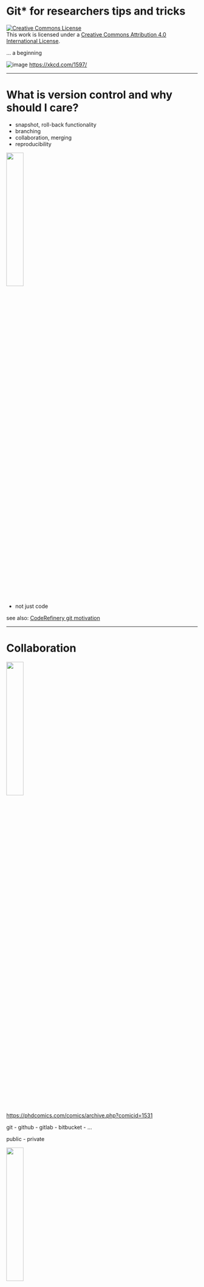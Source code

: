 # Git* for researchers tips and tricks

<a rel="license" href="http://creativecommons.org/licenses/by/4.0/"><img alt="Creative Commons License" style="border-width:0" src="https://i.creativecommons.org/l/by/4.0/88x31.png" /></a><br />This work is licensed under a <a rel="license" href="http://creativecommons.org/licenses/by/4.0/">Creative Commons Attribution 4.0 International License</a>.

... a beginning

![image](https://user-images.githubusercontent.com/32324155/233045375-67648e11-44fc-46f8-bd28-e3b4affe9344.png)
https://xkcd.com/1597/

---

# What is version control and why should I care?

* snapshot, roll-back functionality
* branching
* collaboration, merging
* reproducibility

<img src="https://user-images.githubusercontent.com/32324155/233046924-ac11b227-ba4f-4814-9181-29ad5469b099.png" width="30%" />


* not just code

see also: [CodeRefinery git motivation](https://coderefinery.github.io/git-intro/motivation/)

---

# Collaboration

<img src="https://user-images.githubusercontent.com/32324155/233045262-cf3a2b1d-affe-44e8-aed9-a8a4774fdf80.png" width="30%" />

https://phdcomics.com/comics/archive.php?comicid=1531 

git - github - gitlab - bitbucket - ...

public - private

<img src="https://user-images.githubusercontent.com/32324155/233041841-6b789e7c-d9cc-4b5e-8135-6c5f382f94f6.png" width="30%" />

`git config --global user.name My Name`

`git config --global user.email y.name@org.fi`

---

# Github suggestions (+-)

-> Collaborating and discussion via pull requests.
-> Suggest in code

Demo time!

---

# This is not a crash course

Check out these awesome materials:

[Coderefinery self-learning material ](https://coderefinery.github.io/git-intro/)

[Coderefinery collabrorative git](https://coderefinery.github.io/git-collaborative/)

[Atlassian tutorials](https://www.atlassian.com/git/tutorials)

[Learn git branching](https://learngitbranching.js.org/)

[Aalto SciComp "git the way you need it"](https://aaltoscicomp.github.io/cheatsheets/git-the-way-you-need-it-cheatsheet.pdf)

Join a community of learners and people happy to help: https://coderefinery.zulipchat.com/ 

---

# Extensions and GUIs

[Github desktop](https://desktop.github.com/)

[VSCode](https://code.visualstudio.com/docs/sourcecontrol/overview) and other IDEs

Jupyter [git](https://github.com/jupyterlab/jupyterlab-git) and [gitplus](https://github.com/ReviewNB/jupyterlab-gitplus), [nbdime](https://github.com/jupyter/nbdime) for notebooks diff and merge , RStudio (eg Tools -> Version control)

---


# collaborative manuscript writing with version control
[Typst for markdown](https://typst.app/)

[Overleaf for LateX](https://www.overleaf.com/)

---

# Why use remote git repository rather than copying files between several own computers/HPC/cloud manually

git takes the guesswork out of it by having commits/branches/tags to pointing to exactly the same things. Git also reduces clutter by getting rid of project_v20_final2_fixedversion.zip type files. If you have the same commit hash / tag on your machine as somewhere else, you have the same content. And tags are cheap, and can even be visualized in various tools. And super easy then to also switch back and forth between different versions.

---

# other useful commands from CSC'ers

* Branches: Branches are very useful to store work that you are not done with yet, but don't want to throw away either. That way you don't have to make a copy of your git repository if you need it for something else. E.g. you're working on a feature so your project is currently broken, but then you want to demo your project, and for that you obviously need a working version. Then you can simply switch to your working branch, and then after the demo switch back to what you were working on. Branches are also the foundation of merge requests / pull requests.
* `git stash`. With stash and stash pop you can store your work and get a clean checkout, and then restore it later. It is like a lightweight branch. Very useful!
* `git archive`. Creates a clean version of your repository without the .git folder and such, can also make .zip straight from it.
* `git blame`. Shows commit information per line for a file of your choice, you get the commit message (e.g. what / why was this line done), who and when it was done. That is very useful for investigating repositories, you get to know if the code is fresh or not, and who you should ask for more information about something from.
* `git rebase -i`. Allows you to move commit(s) around in the repository, useful for incorporating others work in your copy, and cleaning up commits and branches so they're easier to work with for both yourself and your co-workers when they become merge requests. (N.b that git rebase and git rebase -i are very versatile and powerful tools, but thus also quite hard to learn since you can do so much with them. Thus not easy for beginners! 😞 )
* `git tag`. Tags are unique, persistent and immutable pointers to specific important points in your repository. Very good as the foundation for version numbers, as the version numbers can then flow forward to your build process and be used there to giving you a consistent view of what version "1.2.3-beta7" means exactly.
* `git bisect`. If you have an older known working version, and a later broken version, and a lot of commits in between, and you want to find out which version broke your stuff, git bisect is the tool for you. It uses an effective divide and conquer method to let you test version and find the commit that broke your stuff. Can even be scripted!

---



# WIP: Merging
---
# WIP: cherrypicking changes from one branch to another

---
# WIP: git with R

---

# WIP: branches on remotes/local

`git fetch` and `git merge` vs `git pull`

---
